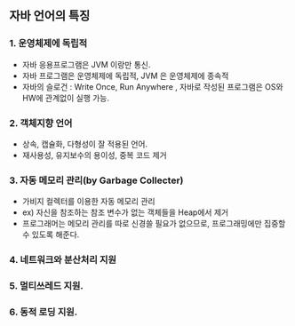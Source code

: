 ## 자바 언어의 특징

### 1. 운영체제에 독립적
- 자바 응용프로그램은 JVM 이랑만 통신.
- 자바 프로그램은 운영체제에 독립적, JVM 은 운영체제에 종속적
- 자바의 슬로건 : Write Once, Run Anywhere , 자바로 작성된 프로그램은 OS와 HW에 관계없이 실행 가능.

### 2. 객체지향 언어
 - 상속, 캡슐화, 다형성이 잘 적용된 언어.
 - 재사용성, 유지보수의 용이성, 중복 코드 제거
  
### 3. 자동 메모리 관리(by Garbage Collecter)

- 가비지 컬렉터를 이용한 자동 메모리 관리
- ex) 자신을 참조하는 참조 변수가 없는 객체들을 Heap에서 제거
- 프로그래머는 메모리 관리를 따로 신경쓸 필요가 없으므로, 프로그래밍에만 집중할 수 있도록 해준다.

### 4. 네트워크와 분산처리 지원

### 5. 멀티쓰레드 지원.

### 6. 동적 로딩 지원.